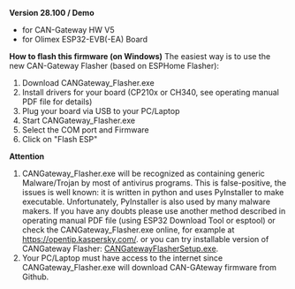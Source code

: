 **Version 28.100 / Demo**
 - for CAN-Gateway HW V5
 - for Olimex ESP32-EVB(-EA) Board

**How to flash this firmware (on Windows)**
The easiest way is to use the new CAN-Gateway Flasher (based on ESPHome Flasher):
1) Download CANGateway_Flasher.exe
3) Install drivers for your board (CP210x or CH340, see operating manual PDF file for details)
4) Plug your board via USB to your PC/Laptop
5) Start CANGateway_Flasher.exe
6) Select the COM port and Firmware
7) Click on "Flash ESP"

**Attention**
1) CANGateway_Flasher.exe will be recognized as containing generic Malware/Trojan by most of antivirus programs. This is false-positive, the issues is well known: it is written in python and uses PyInstaller to make executable. Unfortunately, PyInstaller is also used by many malware makers. If you have any doubts please use another method described in operating manual PDF file (using ESP32 Download Tool or esptool) or check the CANGateway_Flasher.exe online, for example at https://opentip.kaspersky.com/. or you can try installable version of CANGateway Flasher: [CANGatewayFlasherSetup.exe](CANGatewayFlasherSetup.exe).
3) Your PC/Laptop must have access to the internet since CANGateway_Flasher.exe will download CAN-GAteway firmware from Github.
